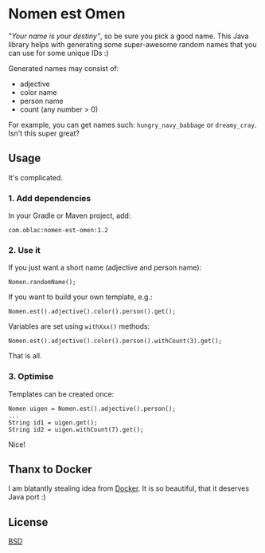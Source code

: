 # Nomen est Omen

_"Your name is your destiny"_, so be sure you pick a good name.
This Java library helps with generating some super-awesome random names
that you can use for some unique IDs :)

Generated names may consist of:

+ adjective
+ color name
+ person name
+ count (any number > 0)

For example, you can get names such: `hungry_navy_babbage`
or `dreamy_cray`. Isn't this super great?

## Usage

It's complicated.

### 1. Add dependencies

In your Gradle or Maven project, add:

    com.oblac:nomen-est-omen:1.2

### 2. Use it

If you just want a short name (adjective and person name):

	Nomen.randomName();

If you want to build your own template, e.g.:

	Nomen.est().adjective().color().person().get();

Variables are set using `withXxx()` methods:

	Nomen.est().adjective().color().person().withCount(3).get();
	
That is all.

### 3. Optimise

Templates can be created once:

	Nomen uigen = Nomen.est().adjective().person();
	...
	String id1 = uigen.get();
	String id2 = uigen.withCount(7).get();

Nice!

## Thanx to Docker

I am blatantly stealing idea from [Docker](https://github.com/docker/docker/blob/master/pkg/namesgenerator/names-generator.go).
It is so beautiful, that it deserves Java port :)


## License

[BSD](LICENSE)
